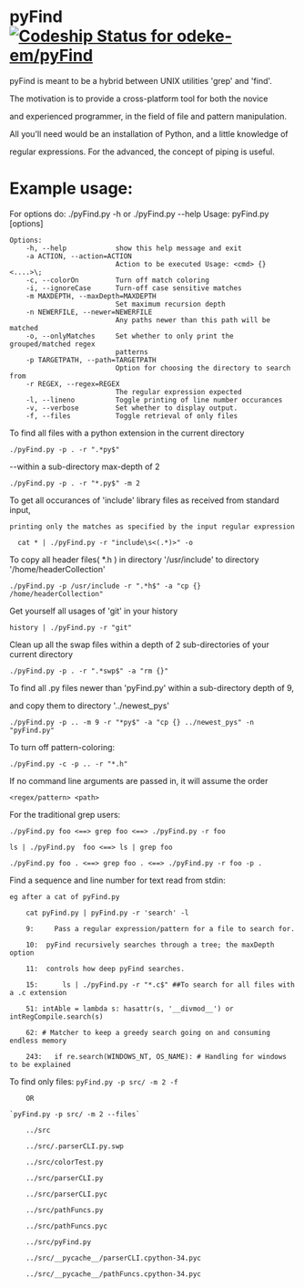 
pyFind [ ![Codeship Status for odeke-em/pyFind](https://www.codeship.io/projects/c6e59ed0-fd82-0131-5044-1ea35c716b39/status)](https://www.codeship.io/projects/29440)
==============

 pyFind is meant to be a hybrid between UNIX utilities 'grep' and 'find'.

  The motivation is to provide a cross-platform tool for both the novice

and experienced programmer, in the field of file and pattern manipulation.

 All you'll need would be an installation of Python, and a little knowledge of 

regular expressions. For the advanced, the concept of piping is useful.


Example usage:
=================

  For options do: ./pyFind.py -h or ./pyFind.py --help
    Usage: pyFind.py [options]

    Options:
        -h, --help            show this help message and exit
        -a ACTION, --action=ACTION
                              Action to be executed Usage: <cmd> {} <....>\;
        -c, --colorOn         Turn off match coloring
        -i, --ignoreCase      Turn-off case sensitive matches
        -m MAXDEPTH, --maxDepth=MAXDEPTH
                              Set maximum recursion depth
        -n NEWERFILE, --newer=NEWERFILE
                              Any paths newer than this path will be matched
        -o, --onlyMatches     Set whether to only print the grouped/matched regex
                              patterns
        -p TARGETPATH, --path=TARGETPATH
                              Option for choosing the directory to search from
        -r REGEX, --regex=REGEX
                              The regular expression expected
        -l, --lineno          Toggle printing of line number occurances
        -v, --verbose         Set whether to display output.
        -f, --files           Toggle retrieval of only files


  To find all files with a python extension in the current directory

    ./pyFind.py -p . -r ".*py$"

  --within a sub-directory max-depth of 2

    ./pyFind.py -p . -r "*.py$" -m 2

  To get all occurances of 'include' library files as received from standard input, 

    printing only the matches as specified by the input regular expression

      cat * | ./pyFind.py -r "include\s<(.*)>" -o

  To copy all header files( \*.h ) in directory '/usr/include' to directory '/home/headerCollection'
  
    ./pyFind.py -p /usr/include -r ".*h$" -a "cp {} /home/headerCollection"

  Get yourself all usages of 'git' in your history

    history | ./pyFind.py -r "git"

  Clean up all the swap files within a depth of 2 sub-directories of your current directory

    ./pyFind.py -p . -r ".*swp$" -a "rm {}"

  To find all .py files newer than 'pyFind.py' within a sub-directory depth of 9,

  and copy them to directory '../newest\_pys'

    ./pyFind.py -p .. -m 9 -r "*py$" -a "cp {} ../newest_pys" -n "pyFind.py"

  To turn off pattern-coloring:

    ./pyFind.py -c -p .. -r "*.h"

  If no command line arguments are passed in, it will assume the order

    <regex/pattern> <path>

  For the traditional grep users:

    ./pyFind.py foo <==> grep foo <==> ./pyFind.py -r foo

    ls | ./pyFind.py  foo <==> ls | grep foo

    ./pyFind.py foo . <==> grep foo . <==> ./pyFind.py -r foo -p .


   Find a sequence and line number for text read from stdin:

    eg after a cat of pyFind.py

        cat pyFind.py | pyFind.py -r 'search' -l

        9:     Pass a regular expression/pattern for a file to search for.

        10:  pyFind recursively searches through a tree; the maxDepth option

        11:  controls how deep pyFind searches.

        15:      ls | ./pyFind.py -r "*.c$" ##To search for all files with a .c extension

        51: intAble = lambda s: hasattr(s, '__divmod__') or intRegCompile.search(s)

        62: # Matcher to keep a greedy search going on and consuming endless memory

        243:   if re.search(WINDOWS_NT, OS_NAME): # Handling for windows to be explained



   To find only files: `pyFind.py -p src/ -m 2 -f`

        OR

    `pyFind.py -p src/ -m 2 --files`

        ../src

        ../src/.parserCLI.py.swp

        ../src/colorTest.py

        ../src/parserCLI.py

        ../src/parserCLI.pyc

        ../src/pathFuncs.py

        ../src/pathFuncs.pyc

        ../src/pyFind.py

        ../src/__pycache__/parserCLI.cpython-34.pyc

        ../src/__pycache__/pathFuncs.cpython-34.pyc
